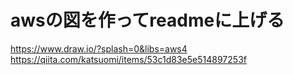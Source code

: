 # awsの図を作ってreadmeに上げる  
https://www.draw.io/?splash=0&libs=aws4  
https://qiita.com/katsuomi/items/53c1d83e5e514897253f  
